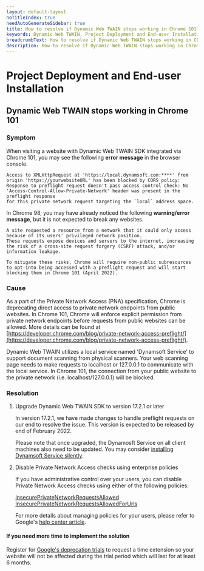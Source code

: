```yaml
---
layout: default-layout
noTitleIndex: true
needAutoGenerateSidebar: true
title: How to resolve if Dynamic Web TWAIN stops working in Chrome 101?
keywords: Dynamic Web TWAIN, Project Deployment and End-user Installation, Chrome 101, Private Network Access, preflight request
breadcrumbText: How to resolve if Dynamic Web TWAIN stops working in Chrome 101?
description: How to resolve if Dynamic Web TWAIN stops working in Chrome 101?
---
```


# Project Deployment and End-user Installation

## Dynamic Web TWAIN stops working in Chrome 101

### Symptom

When visiting a website with Dynamic Web TWAIN SDK integrated via Chrome 101, you may see the following **error message** in the browser console.

```
Access to XMLHttpRequest at 'https://local.dynamsoft.com:****' from origin 'https://yourwebsiteURL' has been blocked by CORS policy: 
Response to preflight request doesn't pass access control check: No 'Access-Control-Allow-Private-Network' header was present in the preflight response 
for this private network request targeting the `local` address space.
```

In Chrome 98, you may have already noticed the following **warning/error message**, but it is not expected to break any websites.

```
A site requested a resource from a network that it could only access because of its users' privileged network position. 
These requests expose devices and servers to the internet, increasing the risk of a cross-site request forgery (CSRF) attack, and/or information leakage.

To mitigate these risks, Chrome will require non-public subresources to opt-into being accessed with a preflight request and will start blocking them in Chrome 101 (April 2022).
```

### Cause

As a part of the Private Network Access (PNA) specification, Chrome is deprecating direct access to private network endpoints from public websites. In Chrome 101, Chrome will  enforce explicit permission from private network endpoints before requests from public websites can be allowed. More details can be found at [https://developer.chrome.com/blog/private-network-access-preflight/](https://developer.chrome.com/blog/private-network-access-preflight/).

Dynamic Web TWAIN utilizes a local service named 'Dynamsoft Service' to support document scanning from physical scanners. Your web scanning page needs to make requests to localhost or 127.0.0.1 to communicate with the local service. In Chrome 101, the connection from your public website to the private network (i.e. localhost/127.0.0.1) will be blocked.


### Resolution

1. Upgrade Dynamic Web TWAIN SDK to version 17.2.1 or later

   In version 17.2.1, we have made changes to handle preflight requests on our end to resolve the issue. This version is expected to be released by end of February 2022.

   Please note that once upgraded, the Dynamosft Service on all client machines also need to be updated. You may consider [installing Dynamsoft Service silently](https://www.dynamsoft.com/web-twain/docs/faq/can-i-install-dynamsoft-service-silently.html?ver=latest#can-i-install-dynamsoft-service-silently).

2. Disable Private Network Access checks using enterprise policies

   If you have administrative control over your users, you can disable Private Network Access checks using either of the following policies:

   [InsecurePrivateNetworkRequestsAllowed](https://chromeenterprise.google/policies/#InsecurePrivateNetworkRequestsAllowed)  
   [InsecurePrivateNetworkRequestsAllowedForUrls](https://chromeenterprise.google/policies/#InsecurePrivateNetworkRequestsAllowedForUrls)  

   For more details about managing policies for your users, please refer to Google's [help center article](https://support.google.com/chrome/a/answer/9037717).

#### If you need more time to implement the solution

   Register for [Google's deprecation trials](https://developer.chrome.com/blog/origin-trials/#deprecation-trials) to request a time extension so your website will not be affected during the trial period which will last for at least 6 months.

